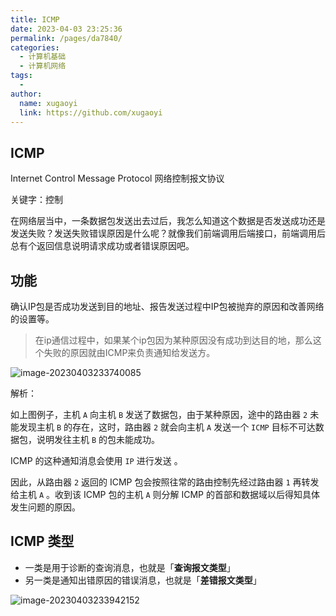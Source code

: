 ```yaml
---
title: ICMP
date: 2023-04-03 23:25:36
permalink: /pages/da7840/
categories:
  - 计算机基础
  - 计算机网络
tags:
  - 
author: 
  name: xugaoyi
  link: https://github.com/xugaoyi
---
```



## ICMP

Internet Control Message Protocol 网络控制报文协议

关键字：控制

在网络层当中，一条数据包发送出去过后，我怎么知道这个数据是否发送成功还是发送失败？发送失败错误原因是什么呢？就像我们前端调用后端接口，前端调用后总有个返回信息说明请求成功或者错误原因吧。







## 功能

确认IP包是否成功发送到目的地址、报告发送过程中IP包被抛弃的原因和改善网络的设置等。

> 在ip通信过程中，如果某个ip包因为某种原因没有成功到达目的地，那么这个失败的原因就由ICMP来负责通知给发送方。



![image-20230403233740085](https://2290653824-github-io.oss-cn-hangzhou.aliyuncs.com/undefinedimage-20230403233740085.png)

解析：

如上图例子，主机 `A` 向主机 `B` 发送了数据包，由于某种原因，途中的路由器 `2` 未能发现主机 `B` 的存在，这时，路由器 `2` 就会向主机 `A` 发送一个 `ICMP` 目标不可达数据包，说明发往主机 `B` 的包未能成功。

ICMP 的这种通知消息会使用 `IP` 进行发送 。

因此，从路由器 `2` 返回的 ICMP 包会按照往常的路由控制先经过路由器 `1` 再转发给主机 `A` 。收到该 ICMP 包的主机 `A` 则分解 ICMP 的首部和数据域以后得知具体发生问题的原因。





## ICMP 类型

- 一类是用于诊断的查询消息，也就是「**查询报文类型**」
- 另一类是通知出错原因的错误消息，也就是「**差错报文类型**」

![image-20230403233942152](https://2290653824-github-io.oss-cn-hangzhou.aliyuncs.com/undefinedimage-20230403233942152.png)